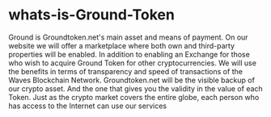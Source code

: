 # whats-is-Ground-Token
Ground is Groundtoken.net's main asset and means of payment.    On our website we will offer a marketplace where both own and third-party properties will be enabled.    In addition to enabling an Exchange for those who wish to acquire Ground Token for other cryptocurrencies.    We will use the benefits in terms of transparency and speed of transactions of the Waves Blockchain Network.    Groundtoken.net will be the visible backup of our crypto asset. And the one that gives you the validity in the value of each Token.      Just as the crypto market covers the entire globe, each person who has access to the Internet can use our services
